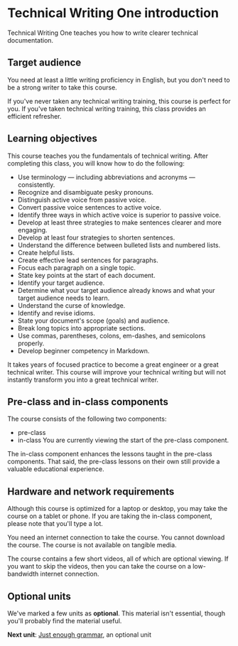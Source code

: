 <h1>Technical Writing One introduction</h1>
Technical Writing One teaches you how to write clearer technical documentation.

<h2>Target audience</h2>
You need at least a little writing proficiency in English, but you don't need to be a strong writer to take this course.

If you've never taken any technical writing training, this course is perfect for you. If you've taken technical writing training, this class provides an efficient refresher.

<h2>Learning objectives</h2>
This course teaches you the fundamentals of technical writing. After completing this class, you will know how to do the following:

* Use terminology — including abbreviations and acronyms — consistently.
* Recognize and disambiguate pesky pronouns.
* Distinguish active voice from passive voice.
* Convert passive voice sentences to active voice.
* Identify three ways in which active voice is superior to passive voice.
* Develop at least three strategies to make sentences clearer and more engaging.
* Develop at least four strategies to shorten sentences.
* Understand the difference between bulleted lists and numbered lists.
* Create helpful lists.
* Create effective lead sentences for paragraphs.
* Focus each paragraph on a single topic.
* State key points at the start of each document.
* Identify your target audience.
* Determine what your target audience already knows and what your target audience needs to learn.
* Understand the curse of knowledge.
* Identify and revise idioms.
* State your document's scope (goals) and audience.
* Break long topics into appropriate sections.
* Use commas, parentheses, colons, em-dashes, and semicolons properly.
* Develop beginner competency in Markdown.

It takes years of focused practice to become a great engineer or a great technical writer. This course will improve your technical writing but will not instantly transform you into a great technical writer.

<h2>Pre-class and in-class components</h2>
The course consists of the following two components:

* pre-class
* in-class
You are currently viewing the start of the pre-class component.

The in-class component enhances the lessons taught in the pre-class components. That said, the pre-class lessons on their own still provide a valuable educational experience.

<h2>Hardware and network requirements</h2>
Although this course is optimized for a laptop or desktop, you may take the course on a tablet or phone. If you are taking the in-class component, please note that you'll type a lot.

You need an internet connection to take the course. You cannot download the course. The course is not available on tangible media.

The course contains a few short videos, all of which are optional viewing. If you want to skip the videos, then you can take the course on a low-bandwidth internet connection.

<h2>Optional units</h2>

We've marked a few units as **optional**. This material isn't essential, though you'll probably find the material useful.

**Next unit**: [Just enough grammar](Just%20enough%20grammar%20(optional).md), an optional unit
